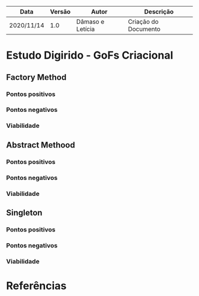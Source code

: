 | Data |Versão| Autor | Descrição |
| ---- | ---- | ----- | --------- |
| 2020/11/14 | 1.0 | Dâmaso e Letícia | Criação do Documento |

# Estudo Digirido - GoFs Criacional

## Factory Method 

### Pontos positivos

### Pontos negativos

### Viabilidade


## Abstract Methood

### Pontos positivos

### Pontos negativos

### Viabilidade


## Singleton

### Pontos positivos

### Pontos negativos

### Viabilidade


# Referências
